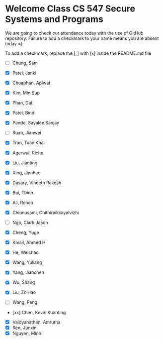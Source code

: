 # Welcome Class CS 547 Secure Systems and Programs 

We are going to check our attendance today with the use of GitHub repository.
Failure to add a checkmark to your name means you are absent today =).

To add a checkmark, replace the [_] with [x] inside the README.md file

- [ ] Chung, Sam

- [x] Patel, Janki
- [x] Chuaphan, Apiwat
- [x] Kim, Min Sup
- [x] Phan, Dat
- [X] Patel, Bindi
- [x] Pande, Sayalee Sanjay
- [ ] Ruan, Jianwei
- [x] Tran, Tuan Khai
- [x] Agarwal, Richa
- [x] Liu, Jianting
- [x] Xing, Jianhao
- [x] Dasary, Vineeth Rakesh
- [x] Bui, Thinh
- [x] Ali, Rohan
- [x] Chinnusami, Chithiraikkayalvizhi
- [ ] Ngo, Clark Jason
- [x] Cheng, Yuge
- [x] Kmail, Ahmed H
- [x] He, Weichao
- [x] Wang, Yuliang
- [x] Yang, Jianchen
- [x] Wu, Shang
- [x] Liu, ZhiHao
- [ ] Wang, Peng
- [xx] Chen, Kevin Kuanting
- [x] Vaidyanathan, Amrutha
- [x] Ren, Junxin
- [X] Nguyen, Minh
